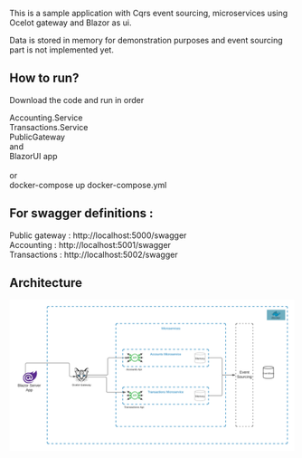 
This is a sample application with Cqrs event sourcing, microservices using Ocelot gateway and Blazor as ui.

Data is stored in memory for demonstration purposes and event sourcing part is not implemented yet.


<h2> How to run? </h2>

Download the code and run in order

Accounting.Service </br>
Transactions.Service </br>
PublicGateway </br>
and </br>
BlazorUI app </br>
</br>
or 
</br>
docker-compose up docker-compose.yml</br>

<h2> For swagger definitions : </h2>

Public gateway : http://localhost:5000/swagger </br>
Accounting : http://localhost:5001/swagger </br>
Transactions : http://localhost:5002/swagger </br>

<h2>Architecture</h2>
<img src="img/architecture.png">


